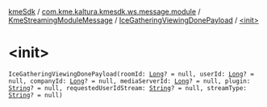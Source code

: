 [kmeSdk](../../../index.md) / [com.kme.kaltura.kmesdk.ws.message.module](../../index.md) / [KmeStreamingModuleMessage](../index.md) / [IceGatheringViewingDonePayload](index.md) / [&lt;init&gt;](./-init-.md)

# &lt;init&gt;

`IceGatheringViewingDonePayload(roomId: `[`Long`](https://kotlinlang.org/api/latest/jvm/stdlib/kotlin/-long/index.html)`? = null, userId: `[`Long`](https://kotlinlang.org/api/latest/jvm/stdlib/kotlin/-long/index.html)`? = null, companyId: `[`Long`](https://kotlinlang.org/api/latest/jvm/stdlib/kotlin/-long/index.html)`? = null, mediaServerId: `[`Long`](https://kotlinlang.org/api/latest/jvm/stdlib/kotlin/-long/index.html)`? = null, plugin: `[`String`](https://kotlinlang.org/api/latest/jvm/stdlib/kotlin/-string/index.html)`? = null, requestedUserIdStream: `[`String`](https://kotlinlang.org/api/latest/jvm/stdlib/kotlin/-string/index.html)`? = null, streamType: `[`String`](https://kotlinlang.org/api/latest/jvm/stdlib/kotlin/-string/index.html)`? = null)`